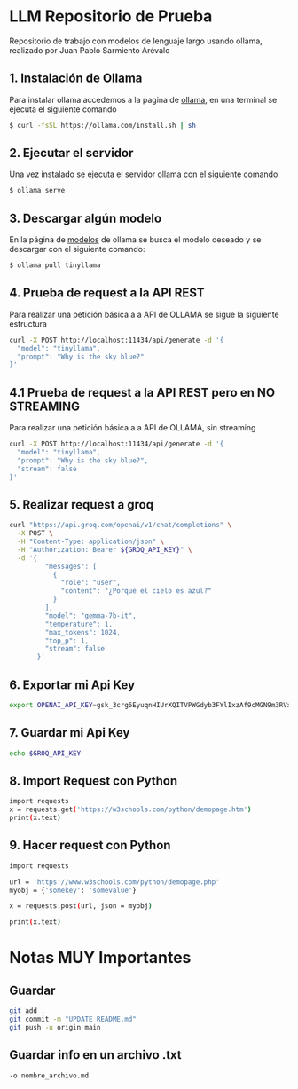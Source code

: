 # LLM Repositorio de Prueba
Repositorio de trabajo con modelos de lenguaje largo usando ollama, realizado por Juan Pablo Sarmiento Arévalo

## 1. Instalación de Ollama
Para instalar ollama accedemos a la pagina de [ollama](https://ollama.com/download/linux), en una terminal se ejecuta el siguiente comando 

````bash
$ curl -fsSL https://ollama.com/install.sh | sh
````

## 2. Ejecutar el servidor
Una vez instalado se ejecuta el servidor ollama con el siguiente comando

````bash
$ ollama serve
````

## 3. Descargar algún modelo
En la página de [modelos](https://ollama.com/library) de ollama se busca el modelo deseado y se descargar con el siguiente comando:

````bash
$ ollama pull tinyllama
````

## 4. Prueba de request a la API REST
Para realizar una petición básica a a API de OLLAMA se sigue la siguiente estructura

````bash
curl -X POST http://localhost:11434/api/generate -d '{
  "model": "tinyllama",
  "prompt": "Why is the sky blue?"
}'
````
## 4.1 Prueba de request a la API REST pero en NO STREAMING
Para realizar una petición básica a a API de OLLAMA, sin streaming

````bash
curl -X POST http://localhost:11434/api/generate -d '{
  "model": "tinyllama",
  "prompt": "Why is the sky blue?",
  "stream": false
}'
````

## 5. Realizar request a groq
````bash
curl "https://api.groq.com/openai/v1/chat/completions" \
  -X POST \
  -H "Content-Type: application/json" \
  -H "Authorization: Bearer ${GROQ_API_KEY}" \
  -d '{
         "messages": [
           {
             "role": "user",
             "content": "¿Porqué el cielo es azul?"
           }
         ],
         "model": "gemma-7b-it",
         "temperature": 1,
         "max_tokens": 1024,
         "top_p": 1,
         "stream": false
       }'
````

## 6. Exportar mi Api Key
````bash
export OPENAI_API_KEY=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
````

## 7. Guardar mi Api Key
````bash
echo $GROQ_API_KEY
````

## 8. Import Request con Python
````bash
import requests
x = requests.get('https://w3schools.com/python/demopage.htm')
print(x.text)
````

## 9. Hacer request con Python
````bash
import requests

url = 'https://www.w3schools.com/python/demopage.php'
myobj = {'somekey': 'somevalue'}

x = requests.post(url, json = myobj)

print(x.text)
````


# Notas MUY Importantes

## Guardar
````bash
git add .
git commit -m "UPDATE README.md"
git push -u origin main
````

## Guardar info en un archivo .txt
````bash
-o nombre_archivo.md
````